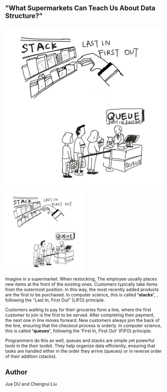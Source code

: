 <!-- BEGIN TITLE -->
## "What Supermarkets Can Teach Us About Data Structure?"
<!-- END TITLE -->

## <img src="../article-drafts-20240926/figures/image-088-stack-queue.jpg">
<img src="../article-drafts-20240926/figures/image-088-stack-queue.jpg" style="width: 50%;">

<!-- BEGIN BODY -->
Imagine in a supermarket. When restocking, The employee usually places new items at the front of the existing ones. Customers typically take items from the outermost position. In this way, the most recently added products are the first to be purchased. In computer science, this is called **'stacks'**, , following the "Last In, First Out" (LIFO) principle.

Customers waiting to pay for their groceries form a line, where the first customer to join is the first to be served. After completing their payment, the next one in line moves forward. New customers always join the back of the line, ensuring that the checkout process is orderly. In computer science, this is called **'queues'**, following the 'First In, First Out' (FIFO) principle.

Programmers do this as well, queues and stacks are simple yet powerful tools in the their toolkit. They help organize data efficiently, ensuring that tasks are handled either in the order they arrive (queues) or in reverse order of their addition (stacks).
<!-- END BODY -->

## Author
<!-- BEGIN AUTHOR -->
Jue DU and Chengrui Liu
<!-- END AUTHOR -->
